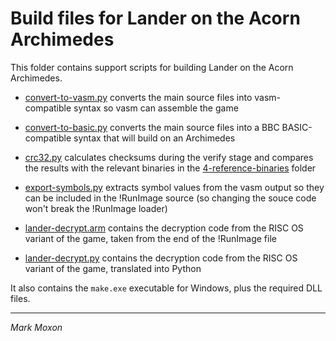 # Build files for Lander on the Acorn Archimedes

This folder contains support scripts for building Lander on the Acorn Archimedes.

* [convert-to-vasm.py](convert-to-vasm.py) converts the main source files into vasm-compatible syntax so vasm can assemble the game

* [convert-to-basic.py](convert-to-basic.py) converts the main source files into a BBC BASIC-compatible syntax that will build on an Archimedes

* [crc32.py](crc32.py) calculates checksums during the verify stage and compares the results with the relevant binaries in the [4-reference-binaries](../4-reference-binaries) folder

* [export-symbols.py](convert-to-vasm.py) extracts symbol values from the vasm output so they can be included in the !RunImage source (so changing the souce code won't break the !RunImage loader)

* [lander-decrypt.arm](lander-decrypt.arm) contains the decryption code from the RISC OS variant of the game, taken from the end of the !RunImage file

* [lander-decrypt.py](lander-decrypt.py) contains the decryption code from the RISC OS variant of the game, translated into Python

It also contains the `make.exe` executable for Windows, plus the required DLL files.

---

_Mark Moxon_